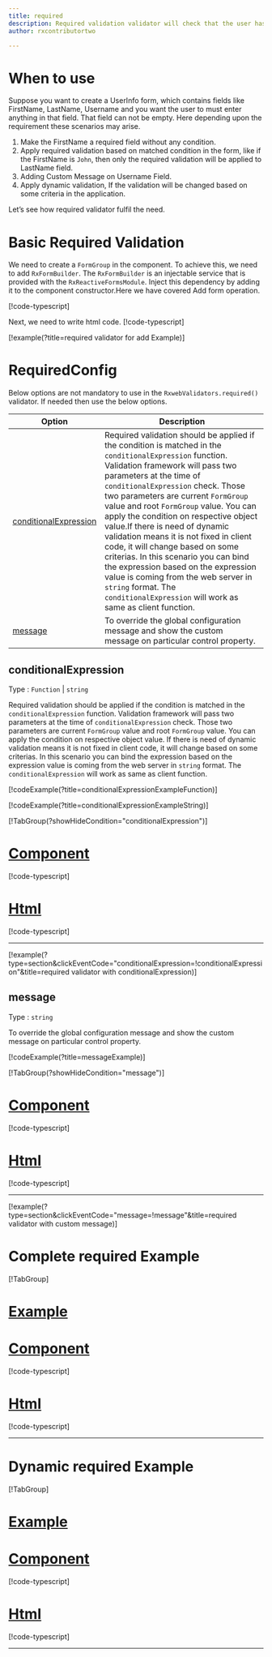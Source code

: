 ```yaml
---
title: required 
description: Required validation validator will check that the user has entered the value in the property or not.
author: rxcontributortwo

---
```

# When to use
Suppose you want to create a UserInfo form, which contains fields like FirstName, LastName, Username and you want the user to must enter anything in that field. That field can not be empty. Here depending upon the requirement these scenarios may arise.
1. Make the FirstName a required field without any condition.
2.	Apply required validation based on matched condition in the form, like if the FirstName is `John`, then only the required validation will be applied to LastName field.
3.	Adding Custom Message on Username Field.
4.	Apply dynamic validation, If the validation will be changed based on some criteria in the application.

Let’s see how required validator fulfil the need.

# Basic Required Validation
We need to create a `FormGroup` in the component. To achieve this, we need to add `RxFormBuilder`. The `RxFormBuilder` is an injectable service that is provided with the `RxReactiveFormsModule`. Inject this dependency by adding it to the component constructor.Here we have covered Add form operation. 

[!code-typescript[](\assets\examples\reactive-form-validators\validators\required\add\required-add.component.ts?type=section)]

Next, we need to write html code.
[!code-typescript[](\assets\examples\reactive-form-validators\validators\required\add\required-add.component.html?type=section)]

[!example(?title=required validator for add Example)]
<app-required-add-validator></app-required-add-validator>
 
# RequiredConfig 
Below options are not mandatory to use in the `RxwebValidators.required()` validator. If needed then use the below options.

|Option | Description |
|--- | ---- |
|[conditionalExpression](#conditionalexpression) | Required validation should be applied if the condition is matched in the `conditionalExpression` function. Validation framework will pass two parameters at the time of `conditionalExpression` check. Those two parameters are current `FormGroup` value and root `FormGroup` value. You can apply the condition on respective object value.If there is need of dynamic validation means it is not fixed in client code, it will change based on some criterias. In this scenario you can bind the expression based on the expression value is coming from the web server in `string` format. The `conditionalExpression` will work as same as client function. |
|[message](#message) | To override the global configuration message and show the custom message on particular control property. |

## conditionalExpression 
Type :  `Function`  |  `string` 

Required validation should be applied if the condition is matched in the `conditionalExpression` function. Validation framework will pass two parameters at the time of `conditionalExpression` check. Those two parameters are current `FormGroup` value and root `FormGroup` value. You can apply the condition on respective object value.
If there is need of dynamic validation means it is not fixed in client code, it will change based on some criterias. In this scenario you can bind the expression based on the expression value is coming from the web server in `string` format. The `conditionalExpression` will work as same as client function.

[!codeExample(?title=conditionalExpressionExampleFunction)]

[!codeExample(?title=conditionalExpressionExampleString)]

 [!TabGroup(?showHideCondition="conditionalExpression")]
# [Component](#tab\conditionalExpressionComponent)
[!code-typescript[](\assets\examples\reactive-form-validators\validators\required\conditionalExpression\required-conditional-expressions.component.ts)]
# [Html](#tab\conditionalExpressionHtml)
[!code-typescript[](\assets\examples\reactive-form-validators\validators\required\conditionalExpression\required-conditional-expressions.component.html)]
***

[!example(?type=section&clickEventCode="conditionalExpression=!conditionalExpression"&title=required validator with conditionalExpression)]
<app-required-conditionalExpression-validator></app-required-conditionalExpression-validator>
 
## message 
Type :  `string` 

To override the global configuration message and show the custom message on particular control property.

[!codeExample(?title=messageExample)]

[!TabGroup(?showHideCondition="message")]
# [Component](#tab\messageComponent)
[!code-typescript[](\assets\examples\reactive-form-validators\validators\required\message\required-message.component.ts)]
# [Html](#tab\messageHtml)
[!code-typescript[](\assets\examples\reactive-form-validators\validators\required\message\required-message.component.html)]
***

[!example(?type=section&clickEventCode="message=!message"&title=required validator with custom message)]
<app-required-message-validator></app-required-message-validator>

# Complete required Example
[!TabGroup]
# [Example](#tab\completeExample)
<app-required-complete-validator></app-required-complete-validator>
# [Component](#tab\completeComponent)
[!code-typescript[](\assets\examples\reactive-form-validators\validators\required\complete\required-complete.component.ts)]
# [Html](#tab\completeHtml)
[!code-typescript[](\assets\examples\reactive-form-validators\validators\required\complete\required-complete.component.html)]
***

# Dynamic required Example
[!TabGroup]
# [Example](#tab\dynamicExample)
<app-required-dynamic-validator></app-required-dynamic-validator>
# [Component](#tab\dynamicComponent)
[!code-typescript[](\assets\examples\reactive-form-validators\validators\required\dynamic\required-dynamic.component.ts)]
# [Html](#tab\dynamicHtml)
[!code-typescript[](\assets\examples\reactive-form-validators\validators\required\dynamic\required-dynamic.component.html)]
***